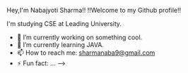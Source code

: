 Hey,I'm Nabajyoti Sharma!!
!!Welcome to my Github profile!!

I'm studying CSE at Leading University.

- 🔭 I’m currently working on something cool.
- 🌱 I’m currently learning JAVA.
- 📫 How to reach me: sharmanaba9@gmail.com
- ⚡ Fun fact: ...
-->
